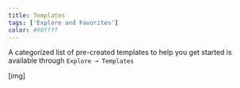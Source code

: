 ```yaml
---
title: Templates
tags: ['Explore and Favorites']
color: #90ffff
---
```


A categorized list of pre-created templates to help you get started is available through `Explore → Templates`

[img]
